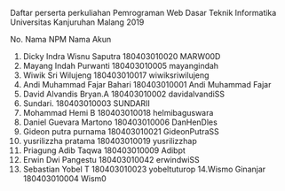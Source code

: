 Daftar perserta perkuliahan
Pemrograman Web Dasar
Teknik Informatika
Universitas Kanjuruhan Malang
2019

No.  Nama                    NPM                  Nama Akun
1. Dicky Indra Wisnu Saputra  180403010020         MARW00D
2. Mayang Indah Purwanti      180403010005         mayangindah
3. Wiwik Sri Wilujeng         180403010017         wiwiksriwilujeng
4. Andi Muhammad Fajar Bahari 180403010001         Andi Muhammad Fajar
5. David Alvandis Bryan.A     180403010002         davidalvandiSS
6. Sundari.                   180403010003         SUNDARII             
7. Mohammad Hemi B            180403010018         helmibaguswara
8. Daniel Guevara Martono     180403010006         DanHenDles
9. Gideon putra purnama       180403010021         GideonPutraSS
10. yusrilizzha pratama       180403010019         yusrilizzhap
11. Priagung Adib Taqwa       180403010009         Adibpt
12. Erwin Dwi Pangestu        180403010042         erwindwiSS
13. Sebastian Yobel T         180403010023         yobeltuturop
14.Wismo Ginanjar             180403010004         Wism0

